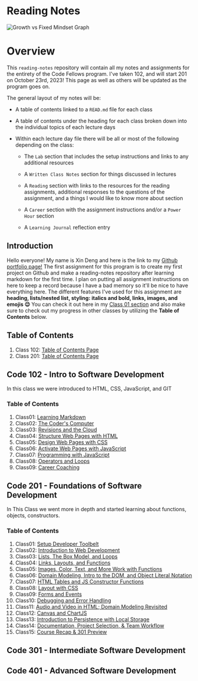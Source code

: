 # Reading Notes

![Growth vs Fixed Mindset Graph](https://upload.wikimedia.org/wikipedia/commons/0/09/Fixed_and_growth_mindsets.png)

# Overview

This `reading-notes` repository will contain all my notes and assignments for the entirety of the Code Fellows program. I've taken 102, and will start 201 on October 23rd, 2023! This page as well as others will be updated as the program goes on.

The general layout of my notes will be: 

- A table of contents linked to a `READ.md` file for each class
- A table of contents under the heading for each class broken down into the individual topics of each lecture days
- Within each lecture day file there will be all or most of the following depending on the class: 

  - The `Lab` section that includes the setup instructions and links to any additional resources

  - A `Written Class Notes` section for things discussed in lectures
  
  - A `Reading` section with links to the resources for the reading assignments, additional responses to the questions of the assignment, and a things I would like to know more about section

  - A `Career` section with the assignment instructions and/or a `Power Hour` section

  - A  `Learning Journal` reflection entry

## Introduction

Hello everyone! My name is Xin Deng and here is the link to my [Github portfolio page!](https://github.com/xind14) The first assignment for this program is to create my first project on Github and make a reading-notes repository after learning markdown for the first time. I plan on putting all assignment instructions on here to keep a record because I have a bad memory so it'll be nice to have everything here. The different features I've used for this assignment are **heading, lists/nested list, styling: italics and bold, links, images, and emojis 😉** You can check it out here in my [Class 01 section](code-102/Class01.md) and also make sure to check out my progress in other classes by utilizing the **Table of Contents** below.

## Table of Contents

1. Class 102: [Table of Contents Page](code-102/README.md)
2. Class 201: [Table of Contents Page](code-201/README.md)

## Code 102 - Intro to Software Development

In this class we were introduced to HTML, CSS, JavaScript, and GIT

### Table of Contents

1. Class01: [Learning Markdown](code-102/Class01.md)
2. Class02: [The Coder's Computer](code-102/Class02.md)
3. Class03: [Revisions and the Cloud](code-102/Class03.md)
4. Class04: [Structure Web Pages with HTML](code-102/Class04.md)
5. Class05: [Design Web Pages with CSS](code-102/Class05.md)
6. Class06: [Activate Web Pages with JavaScript](code-102/Class06.md)
7. Class07: [Programming with JavaScript](code-102/Class07.md)
8. Class08: [Operators and Loops](code-102/Class08.md)
9. Class09: [Career Coaching](code-102/Class09.md)


## Code 201 - Foundations of Software Development 

In This Class we went more in depth and started learning about functions, objects, constructors.

### Table of Contents

1. Class01: [Setup Developer Toolbelt](code-201/Class01.md)
2. Class02: [Introduction to Web Development](code-201/Class02.md)
3. Class03: [Lists, The Box Model, and Loops](code-201/Class03.md)
4. Class04: [Links, Layouts, and Functions](code-201/Class04.md)
5. Class05: [Images, Color, Text, and More Work with Functions](code-201/Class05.md)
6. Class06: [Domain Modeling, Intro to the DOM, and Object Literal Notation](code-201/Class06.md)
7. Class07: [HTML Tables and JS Constructor Functions](code-201/Class07.md)
8. Class08: [Layout with CSS](code-201/Class08.md)
9. Class09: [Forms and Events](code-201/Class09.md)
10. Class10: [Debugging and Error Handling](code-201/Class10.md)
11. Class11: [Audio and Video in HTML; Domain Modeling Revisited](code-201/Class11.md)
12. Class12: [Canvas and ChartJS](code-201/Class12.md)
13. Class13: [Introduction to Persistence with Local Storage](code-201/Class13.md)
14. Class14: [Documentation, Project Selection, & Team Workflow](code-201/Class14.md)
15. Class15: [Course Recap & 301 Preview](code-201/Class15.md)

## Code 301 - Intermediate Software Development

## Code 401  - Advanced Software Development